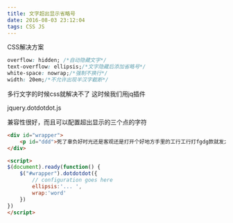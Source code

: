 ```yaml
---
title: 文字超出显示省略号
date: 2016-08-03 23:12:04
tags: CSS JS
---
```




CSS解决方案


```css
overflow: hidden; /*自动隐藏文字*/
text-overflow: ellipsis;/*文字隐藏后添加省略号*/
white-space: nowrap;/*强制不换行*/
width: 20em;/*不允许出现半汉字截断*/
```

多行文字的时候css就解决不了
这时候我们用jq插件

jquery.dotdotdot.js

兼容性很好，而且可以配置超出显示的三个点的字符

```html
<div id="wrapper">
    <p id="ddd">死了辜负好时光还是客观还是打开个好地方手里的工行工行打fgdg款就发大量高科技和大家更好的反馈结果还的复古花朵</p>
</div>

<script>
$(document).ready(function() {
    $("#wrapper").dotdotdot({
        // configuration goes here
        ellipsis:'... ',
        wrap:'word'
    })
})
</script>
    

```